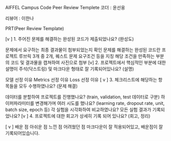 AIFFEL Campus Code Peer Review Templete
코더 : 윤선웅

리뷰어 : 이한나

PRT(Peer Review Template)

[v ] 1. 주어진 문제를 해결하는 완성된 코드가 제출되었나요? (완성도)

문제에서 요구하는 최종 결과물이 첨부되었는지 확인
문제를 해결하는 완성된 코드란 프로젝트 루브릭 3개 중 2개, 퀘스트 문제 요구조건 등을 지칭
해당 조건을 만족하는 부분의 코드 및 결과물을 캡쳐하여 사진으로 첨부
[v] 2. 프로젝트에서 핵심적인 부분에 대한 설명이 주석(닥스트링) 및 마크다운 형태로 잘 기록되어있나요? (설명)

 모델 선정 이유
 Metrics 선정 이유
 Loss 선정 이유
[ v ] 3. 체크리스트에 해당하는 항목들을 모두 수행하였나요? (문제 해결)

 데이터를 분할하여 프로젝트를 진행했나요? (train, validation, test 데이터로 구분)
 하이퍼파라미터를 변경해가며 여러 시도를 했나요? (learning rate, dropout rate, unit, batch size, epoch 등)
 각 실험을 시각화하여 비교하였나요?
 모든 실험 결과가 기록되었나요?
[v ] 4. 프로젝트에 대한 회고가 상세히 기록 되어 있나요? (회고, 정리)

[ v ] 배운 점
 아쉬운 점
 느낀 점
 어려웠던 점
마크다운이 잘 적용되어있고, 배운점이 잘 기록되어있습니다.
